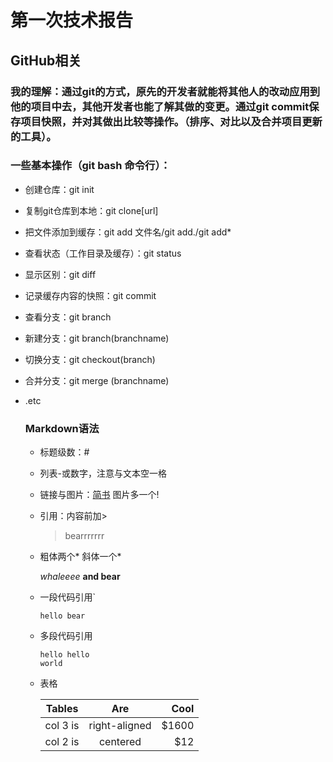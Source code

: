 

# 第一次技术报告

## GitHub相关

### 我的理解：通过git的方式，原先的开发者就能将其他人的改动应用到他的项目中去，其他开发者也能了解其做的变更。通过git commit保存项目快照，并对其做出比较等操作。（排序、对比以及合并项目更新的工具）。

###      一些基本操作（git bash 命令行）：

- 创建仓库：git init

- 复制git仓库到本地：git clone[url]

- 把文件添加到缓存：git add 文件名/git add./git add*

- 查看状态（工作目录及缓存）：git status

- 显示区别：git diff

- 记录缓存内容的快照：git commit

- 查看分支：git branch

- 新建分支：git branch(branchname)

- 切换分支：git checkout(branch)

- 合并分支：git merge (branchname)

- .etc

  ### Markdown语法

  - 标题级数：#

  - 列表-或数字，注意与文本空一格

  - 链接与图片：[简书](http://www.jianshu.com/p/q81RER) 图片多一个!

  - 引用：内容前加>

    > bearrrrrrr

  - 粗体两个* 斜体一个*

    *whaleeee*  **and bear**

  - 一段代码引用`

    `hello bear`

  - 多段代码引用

    ```
    hello hello
    world 
    ```

  - 表格

    | Tables   |      Are      |  Cool |
    | -------- | :-----------: | ----: |
    | col 3 is | right-aligned | $1600 |
    | col 2 is |   centered    |   $12 |
    ​